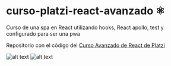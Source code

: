 # curso-platzi-react-avanzado ⚛️

Curso de una spa en React utilizando hooks, React apollo, test y configurado para ser una  pwa

Repositorio con el código del [Curso Avanzado de React de Platzi](https://platzi.com/cursos/react-avanzado/)

![alt text](https://raw.githubusercontent.com/KitanoR/react_native_maps/master/assets/No_logeado_platzigram.gif)
![alt text](https://raw.githubusercontent.com/KitanoR/react_native_maps/master/assets/login_platzigram.gif)
